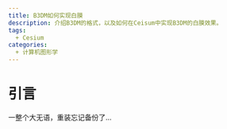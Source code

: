 ```yaml
---
title: B3DM如何实现白膜
description: 介绍B3DM的格式，以及如何在Ceisum中实现B3DM的白膜效果。
tags:
  + Cesium
categories:
  + 计算机图形学
---
```


# 引言

一整个大无语，重装忘记备份了...